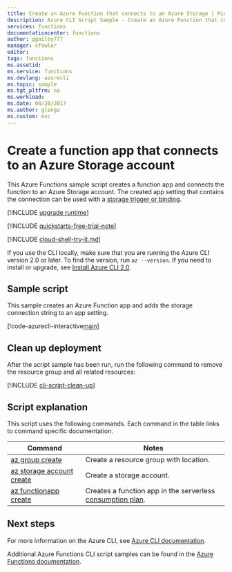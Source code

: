 ```yaml
---
title: Create an Azure Function that connects to an Azure Storage | Microsoft Docs
description: Azure CLI Script Sample - Create an Azure Function that connects to an Azure Storage
services: functions
documentationcenter: functions
author: ggailey777
manager: cfowler
editor: 
tags: functions
ms.assetid: 
ms.service: functions
ms.devlang: azurecli
ms.topic: sample
ms.tgt_pltfrm: na
ms.workload: 
ms.date: 04/20/2017
ms.author: glenga
ms.custom: mvc
---
```

# Create a function app that connects to an Azure Storage account

This Azure Functions sample script creates a function app and connects the function to an Azure Storage account. The created app setting that contains the connection can be used with a [storage trigger or binding](..\functions-bindings-storage-blob.md). 

[!INCLUDE [upgrade runtime](../../../includes/functions-cli-version-note.md)]

[!INCLUDE [quickstarts-free-trial-note](../../../includes/quickstarts-free-trial-note.md)]

[!INCLUDE [cloud-shell-try-it.md](../../../includes/cloud-shell-try-it.md)]

If you use the CLI locally, make sure that you are running the Azure CLI version 2.0 or later. To find the version, run `az --version`. If you need to install or upgrade, see [Install Azure CLI 2.0](/cli/azure/install-azure-cli). 

## Sample script

This sample creates an Azure Function app and adds the storage connection string to an app setting.

[!code-azurecli-interactive[main](../../../cli_scripts/azure-functions/create-function-app-connect-to-storage/create-function-app-connect-to-storage-account.sh "Integrate Function App into Azure Storage Account")]


## Clean up deployment

After the script sample has been run, run the following command to remove the resource group and all related resources:

[!INCLUDE [cli-script-clean-up](../../../includes/cli-script-clean-up.md)]

## Script explanation

This script uses the following commands. Each command in the table links to command specific documentation.

| Command | Notes |
|---|---|
| [az group create](https://docs.microsoft.com/cli/azure/group#az-group-create) | Create a resource group with location. |
| [az storage account create](https://docs.microsoft.com/cli/azure/storage/account#az-storage-account-create) | Create a storage account. |
| [az functionapp create](https://docs.microsoft.com/cli/azure/functionapp#az-functionapp-create) | Creates a function app in the serverless [consumption plan](../functions-scale.md#consumption-plan). |

## Next steps

For more information on the Azure CLI, see [Azure CLI documentation](https://docs.microsoft.com/cli/azure).

Additional Azure Functions CLI script samples can be found in the [Azure Functions documentation](../functions-cli-samples.md).
